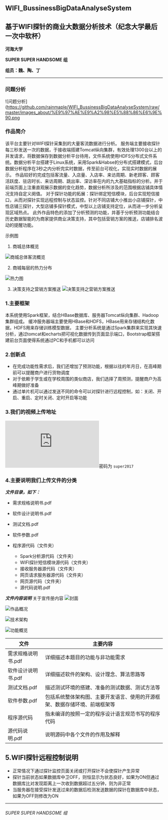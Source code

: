 ## WIFI_BussinessBigDataAnalyseSystem
## 基于WIFI探针的商业大数据分析技术（纪念大学最后一次中软杯）
**河海大学**

**SUPER SUPER HANDSOME 组**

**组员：魏、陶、丁**

****
### 问题分析
![问题分析](https://github.com/rainmaple/WIFI_BussinessBigDataAnalyseSystem/raw/master/images_about/%E9%97%AE%E9%A2%98%E5%88%86%E6%9E%90.png
### 作品简介
该平台主要针对WIFI探针采集到的大量客流数据进行分析。
服务端主要接收探针每三秒发送一次的数据，于接收端搭建Tomcat纵向集群，有效处理1300台以上的并发请求，将数据保存到数据分析平台待用，文件系统使用HDFS分布式文件系统。数据分析平台搭建于Linux系统，采用Spark&Habse的分布式搭建模式，后台数据分析程序在3秒之内分析完实时数据，传至前台可视化，实现实时数据的展示。
作品较好的完成包括客流量、入店量、入店率、来访周期、新老顾客、顾客活跃度、驻店时长、来访周期、跳出率、深访率在内的九大基础指标的分析。并于前端页面上注重直观展示数据的变化趋势，数据分析所涉及的范围根据店铺具体情况支持自定义阕值。
对于探针功能的拓展：探针绑定短信模块，后台实现短信接口，从而对探针实现远程控制与状态监控。针对不同店铺大小推出小店铺探针，中性店铺三探针，大型店铺多探针模式，中型以上店铺支持定位，从而进一步分析呈现区域热点。
此外作品特色的添加了分析预测的功能，并基于分析预测功能结合历史数据智能的为商家提供商业决策支持，其中包括营销方案的推送，店铺排名波动的提醒功能。

示例图
1. 商城总体概览

![商城总体客流概览](https://github.com/rainmaple/WIFI_BussinessBigDataAnalyseSystem/raw/master/images_about/%E5%95%86%E5%9C%BA%E6%80%BB%E4%BD%93%E6%83%85%E5%86%B5.png)

2. 商城每层的热力分布

![热力图](https://github.com/rainmaple/WIFI_BussinessBigDataAnalyseSystem/raw/master/images_about/%E5%95%86%E5%9F%8E%E5%8C%BA%E5%9F%9F%E7%83%AD%E7%82%B9.png)

3. 决策支持之营销方案推送
![决策支持之营销方案推送](https://github.com/rainmaple/WIFI_BussinessBigDataAnalyseSystem/raw/master/images_about/%E5%86%B3%E7%AD%96%E6%94%AF%E6%8C%81%E4%B9%8B%E8%90%A5%E9%94%80%E6%96%B9%E6%A1%88%E6%8E%A8%E9%80%81.png)


### 1.主要框架
本系统使用Spark框架，结合HBase数据库、服务器Tomcat纵向集群、Hadoop集群组成。
缓冲服务器端主要使用HBase和HDFS，HBase用来存储结构化数据，HDFS用来存储训练模型数据，
主要分析系统是通过Spark集群来实现其快速分析，通过tomcat和echarts把可视化数据传到页面显示端口，Bootstrap框架搭建前台页面使得系统通过PC和手机都可以访问

### 2.创新点
  - 在完成功能性需求后，我们还增加了预测功能，根据以往的年月日，在高峰期前可以提醒商户进行货物调度
  - 对于依赖于学生或在学校周围的类似商店，我们选择了周预测，提醒商户为高峰期做好准备
  - 通过单片机可以通过发送不同的命令可以对探针进行远程控制，如：关闭、开启、重启、定时关闭、定时开启等功能

### 3.我们的视频上传地址
![点此观看](http://v.youku.com/v_show/id_XMjg1ODE1NDc2MA==.html?spm=a2hzp.8244740.0.0)密码为 `super2017`

### 4.主要说明我们上传文件的分类

***文件目录，如下：***

  - 需求规格说明书.pdf
  - 软件设计说明书.pdf
  - 测试文档.pdf
  - 软件参数.pdf
  - 程序源代码（文件夹）

    - Spark分析源代码（文件夹）
    - WIFI探针短信模块源代码（文件夹）
    - 接收服务器源代码（文件夹）
    - 网页请求服务器源代码（文件夹）
    - 网页源代码（文件夹）
    - 源代码说明.pdf

***文件内容说明***
关于宣传册内容
![封面](https://github.com/rainmaple/WIFI_BussinessBigDataAnalyseSystem/raw/master/images_about/%E5%AE%A3%E4%BC%A0%E5%86%8C/00%20%E5%B0%81%E9%9D%A2.jpg)

![作品概况](https://github.com/rainmaple/WIFI_BussinessBigDataAnalyseSystem/raw/master/images_about/宣传册/01%20作品概况.jpg)

![技术架构](https://github.com/rainmaple/WIFI_BussinessBigDataAnalyseSystem/raw/master/images_about/%E5%AE%A3%E4%BC%A0%E5%86%8C/02%20%E6%8A%80%E6%9C%AF%E6%9E%B6%E6%9E%84.jpg)

![功能概览](https://github.com/rainmaple/WIFI_BussinessBigDataAnalyseSystem/raw/master/images_about/%E5%AE%A3%E4%BC%A0%E5%86%8C/03%20%E5%8A%9F%E8%83%BD%E6%A6%82%E8%A7%88.jpg)

| 文件| 主要内容 |
| ------ | ------ |
| 需求规格说明书.pdf |详细描述本题目的功能与非功能需求 |
| 软件设计说明书.pdf | 详细描述软件的架构、设计理念、算法思路等 |
| 测试文档.pdf | 描述测试环境的搭建、准备的测试数据、测试方法等 |
| 软件参数.pdf| 包括系统整体架构图、主要开发语言、使用的开源框架、数据存储环境、前端框架等|
| 程序源代码 | 指未编译的按照一定的程序设计语言规范书写的程序代码 |
| 源代码说明.pdf | 说明源码中各个文件的作用及解释|

## 5.WIFI探针远程控制说明
 - 正常情况下通过探针监控页面关闭或打开探针不会使探针产生异常
 - 探针当前状态如果数据库中卫OFF，则恒显示为状态良好，如果为ON但通过数据库比对发现距离上一次收到数据超过五分钟，则为非正常
 - 当服务器在接受探针发送过来的数据后检测发送数据的探针在数据库中状态，如果为OFF则修改为ON

****

###### SUPER SUPER HANDSOME 组
